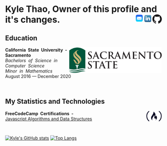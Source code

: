 <p>
  <h1> Kyle Thao, Owner of this profile and it's changes.
    <a href="https://github.com/KyleNThao">
      <picture>
        <source media="(prefers-color-scheme: dark)" srcset="https://raw.githubusercontent.com/KyleNThao/KyleNThao/main/images/GitHub-Mark-Light-120px-plus.png">
        <img align="right" width="30px" src="https://raw.githubusercontent.com/KyleNThao/KyleNThao/main/images/GitHub-Mark-120px-plus.png">
      </picture>
    </a>
    <a href="https://www.linkedin.com/in/kyle-thao-6b26b5169/">
      <img align="right" width="30px" src="images/linkedin-logo-png-1826.png"/>
    </a>
    <a href="mailto:kylethao@me.com">
      <img align="right" width="25px" src="images/AppleMailLogo.png"/>
    </a>
  </h1>
</p>
    
## Education
<a href="https://www.csus.edu">
  <img align="right" width="300px" src="https://github.com/KyleNThao/KyleNThao/blob/main/images/CSUS_Logo.png"/>
</a>
<p>
 <b>California&nbsp; State&nbsp;  University&nbsp;  -&nbsp; Sacramento</b><br>
 <i>Bachelors&nbsp; of&nbsp; Science&nbsp; in&nbsp; Computer&nbsp; Science</i><br>
 <i>Minor&nbsp; in&nbsp; Mathematics</i><br>
 August 2016 — December 2020
</p>
<br> 

## My Statistics and Technologies
<a href="https://www.freecodecamp.org/KylenThao">
      <picture>
        <source media="(prefers-color-scheme: dark)" srcset="https://github.com/KyleNThao/KyleNThao/blob/main/images/freeCodeCampLogos/fcc-logo-white.png">
        <img align="right" width="50px" src="https://github.com/KyleNThao/KyleNThao/blob/main/images/freeCodeCampLogos/freeCodeCamp.svg">
      </picture>
    </a>
<p>
  <b>FreeCodeCamp&nbsp; Certifications&nbsp; -</b>
  <br>
  <a href="https://www.freecodecamp.org/certification/KylenThao/javascript-algorithms-and-data-structures">
    Javascript Algorithms and Data Structures
  </a>
</p>
<br>

[![Kyle's GitHub stats](https://github-readme-stats.vercel.app/api?username=kylenthao)](https://github.com/anuraghazra/github-readme-stats)
[![Top Langs](https://github-readme-stats.vercel.app/api/top-langs/?username=kylenthao&custom_title=My%20Programming%20Langauges)](https://github.com/kylenthao/github-readme-stats)


<!--
**KyleNThao/KyleNThao** is a ✨ _special_ ✨ repository because its `README.md` (this file) appears on your GitHub profile.

Here are some ideas to get you started:

- 🔭 I’m currently working on ...
- 🌱 I’m currently learning ...
- 👯 I’m looking to collaborate on ...
- 🤔 I’m looking for help with ...
- 💬 Ask me about ...
- 📫 How to reach me: ...
- 😄 Pronouns: ...
- ⚡ Fun fact: ...
-->

